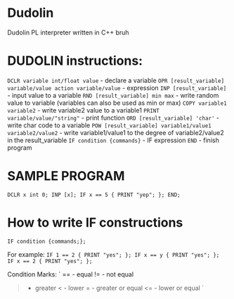 # Dudolin
Dudolin PL interpreter written in C++
bruh

# DUDOLIN instructions:
`DCLR variable int/float value` - declare a variable
`OPR [result_variable] variable/value action variable/value` - expression
`INP [result_variable]` - input value to a variable
`RND [result_variable] min max` - write random value to variable (variables can also be used as min or max)
`COPY variable1 variable2` - write variable2 value to a variable1
`PRINT variable/value/"string"` - print function
`ORD [result_variable] 'char'` - write char code to a variable
`POW [result_variable] variable1/value1 variable2/value2` - write variable1/value1 to the degree of variable2/value2 in the result_variable
`IF condition {commands}` - IF expression
`END` - finish program

# SAMPLE PROGRAM

`
DCLR x int 0;
INP [x];
IF x == 5 { PRINT "yep"; };
END;
`

# How to write IF constructions

`IF condition {commands;};`

For example:
`
IF 1 == 2 { PRINT "yes"; };
IF x == y { PRINT "yes"; };
IF x == 2 { PRINT "yes"; };
`

Condition Marks:
`
== - equal
!= - not equal
> - greater
< - lower
>= - greater or equal
<= - lower or equal
`
